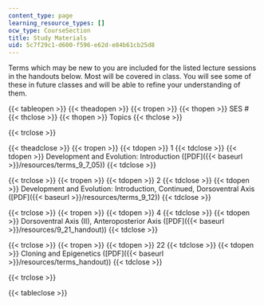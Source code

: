 ```yaml
---
content_type: page
learning_resource_types: []
ocw_type: CourseSection
title: Study Materials
uid: 5c7f29c1-d600-f596-e62d-e84b61cb25d8
---
```


Terms which may be new to you are included for the listed lecture sessions in the handouts below. Most will be covered in class. You will see some of these in future classes and will be able to refine your understanding of them.

{{< tableopen >}}
{{< theadopen >}}
{{< tropen >}}
{{< thopen >}}
SES #
{{< thclose >}}
{{< thopen >}}
Topics
{{< thclose >}}

{{< trclose >}}

{{< theadclose >}}
{{< tropen >}}
{{< tdopen >}}
1
{{< tdclose >}}
{{< tdopen >}}
Development and Evolution: Introduction ([PDF]({{< baseurl >}}/resources/terms_9_7_05))
{{< tdclose >}}

{{< trclose >}}
{{< tropen >}}
{{< tdopen >}}
2
{{< tdclose >}}
{{< tdopen >}}
Development and Evolution: Introduction, Continued, Dorsoventral Axis ([PDF]({{< baseurl >}}/resources/terms_9_12))
{{< tdclose >}}

{{< trclose >}}
{{< tropen >}}
{{< tdopen >}}
4
{{< tdclose >}}
{{< tdopen >}}
Dorsoventral Axis (II), Anteroposterior Axis ([PDF]({{< baseurl >}}/resources/9_21_handout))
{{< tdclose >}}

{{< trclose >}}
{{< tropen >}}
{{< tdopen >}}
22
{{< tdclose >}}
{{< tdopen >}}
Cloning and Epigenetics ([PDF]({{< baseurl >}}/resources/terms_handout))
{{< tdclose >}}

{{< trclose >}}

{{< tableclose >}}